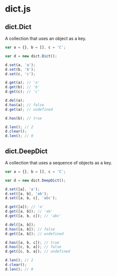 # dict.js

## dict.Dict

A collection that uses an object as a key.

```javascript
var a = {}, b = [], c = 'C';

var d = new dict.Dict();

d.set(a, 'a');
d.set(b, 'b');
d.set(c, 'c');

d.get(a); // 'a'
d.get(b); // 'b'
d.get(c); // 'c'

d.del(a);
d.has(a); // false
d.get(a); // undefined

d.has(b); // true

d.len(); // 2
d.clear();
d.len(); // 0
```

## dict.DeepDict

A collection that uses a sequence of objects as a key.

```javascript
var a = {}, b = [], c = 'C';

var d = new dict.DeepDict();

d.set([a], 'a');
d.set([a, b], 'ab');
d.set([a, b, c], 'abc');

d.get([a]); // 'a'
d.get([a, b]); // 'ab'
d.get([a, b, c]); // 'abc'

d.del([a, b]);
d.has([a, b]); // false
d.get([a, b]); // undefined

d.has([a, b, c]); // true
d.has([c, b, a]); // false
d.get([c, b, a]); // undefined

d.len(); // 2
d.clear();
d.len(); // 0
```